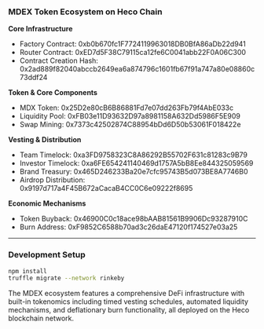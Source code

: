 ### MDEX Token Ecosystem on Heco Chain

**Core Infrastructure**
- Factory Contract: 0xb0b670fc1F7724119963018DB0BfA86aDb22d941
- Router Contract: 0xED7d5F38C79115ca12fe6C0041abb22F0A06C300
- Contract Creation Hash: 0x2ad889f82040abccb2649ea6a874796c1601fb67f91a747a80e08860c73ddf24

**Token & Core Components**
- MDX Token: 0x25D2e80cB6B86881Fd7e07dd263Fb79f4AbE033c
- Liquidity Pool: 0xFB03e11D93632D97a8981158A632Dd5986F5E909
- Swap Mining: 0x7373c42502874C88954bDd6D50b53061F018422e

**Vesting & Distribution**
- Team Timelock: 0xa3FD9758323C8A86292B55702F631c81283c9B79
- Investor Timelock: 0xa6FE654241140469d1757A5bB8Ee844325059569
- Brand Treasury: 0x465D246233Ba20e7cfc95743B5d073BE8A7746B0
- Airdrop Distribution: 0x9197d717a4F45B672aCacaB4CC0C6e09222f8695

**Economic Mechanisms**
- Token Buyback: 0x46900C0c18ace98bAAB81561B9906Dc93287910C
- Burn Address: 0xF9852C6588b70ad3c26daE47120f174527e03a25

---

### Development Setup

```bash
npm install
truffle migrate --network rinkeby
```

The MDEX ecosystem features a comprehensive DeFi infrastructure with built-in tokenomics including timed vesting schedules, automated liquidity mechanisms, and deflationary burn functionality, all deployed on the Heco blockchain network.
